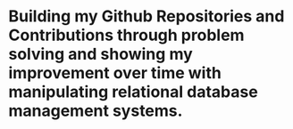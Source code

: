 # Building my Github Repositories and Contributions through problem solving and showing my improvement over time with manipulating relational database management systems. 
